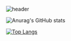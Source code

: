 <!--
**juhoon-lee/juhoon-lee** is a ✨ _special_ ✨ repository because its `README.md` (this file) appears on your GitHub profile.

Here are some ideas to get you started:

- 🔭 I’m currently working on ...
- 🌱 I’m currently learning ...
- 👯 I’m looking to collaborate on ...
- 🤔 I’m looking for help with ...
- 💬 Ask me about ...
- 📫 How to reach me: ...
- 😄 Pronouns: ...
- ⚡ Fun fact: ...
-->



<!-- 
테마 모음 주소
스탯
https://github.com/anuraghazra/github-readme-stats/blob/master/themes/README.md
-->

<!-- 헤더 -->
![header](https://capsule-render.vercel.app/api?type=soft&color=0:2E64FE,100:A9BCF5&height=150&section=header&text=Juhoon's%20Github&fontSize=45)

<!-- 깃허브 스탯 -->
![Anurag's GitHub stats](https://github-readme-stats.vercel.app/api?username=juhoon-lee&show_icons=true&theme=tokyonight)

<!-- 사용 언어 -->
[![Top Langs](https://github-readme-stats.vercel.app/api/top-langs/?username=juhoon-lee&langs_count=8)](https://github.com/juhoon-lee/github-readme-stats)
